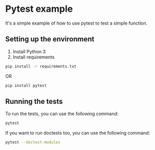 # Pytest example
It's a simple example of how to use pytest to test a simple function.

## Setting up the environment

1. Install Python 3 
2. Install requirements
```bash
pip install -r requirements.txt
```
OR
```bash
pip install pytest
```

## Running the tests
To run the tests, you can use the following command:
```bash
pytest
```

If you want to run doctests too, you can use the following command:
```bash
pytest --doctest-modules
```
